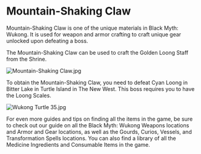 # Mountain-Shaking Claw

Mountain-Shaking Claw is one of the unique materials in Black Myth: Wukong. It is used for weapon and armor crafting to craft unique gear unlocked upon defeating a boss. 

The Mountain-Shaking Claw can be used to craft the Golden Loong Staff from the Shrine. 

![Mountain-Shaking Claw.jpg](https://oyster.ignimgs.com/mediawiki/apis.ign.com/black-myth-wukong/8/82/Mountain-Shaking_Claw.jpg)

To obtain the Mountain-Shaking Claw, you need to defeat Cyan Loong in Bitter Lake in Turtle Island in The New West. This boss requires you to have the Loong Scales. 

![Wukong Turtle 35.jpg](https://oyster.ignimgs.com/mediawiki/apis.ign.com/black-myth-wukong/9/9d/Wukong_Turtle_35.jpg)

For even more guides and tips on finding all the items in the game, be sure to check out our guide on all the Black Myth: Wukong Weapons locations and Armor and Gear locations, as well as the Gourds, Curios, Vessels, and Transformation Spells locations. You can also find a library of all the Medicine Ingredients and Consumable Items in the game. 
